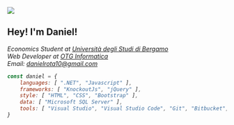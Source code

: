 ![](https://komarev.com/ghpvc/?username=your-github-username)

<h2> Hey! I'm Daniel! </h2>
<p><em>Economics Student at <a href="http://www.unibg.it">Università degli Studi di Bergamo</a></br>Web Developer at <a href="https://www.otg.it">OTG Informatica</a></br>Email: <a href="mailto:danielrota10@gmail.com">danielrota10@gmail.com</a><em></p>

```javascript
const daniel = {
    languages: [ ".NET", "Javascript" ],
    frameworks: [ "KnockoutJs", "jQuery" ],
    style: [ "HTML", "CSS", "Bootstrap" ],
    data: [ "Microsoft SQL Server" ],
    tools: [ "Visual Studio", "Visual Studio Code", "Git", "Bitbucket", "SourceTree", "Postman", "Latex", "Markdown" ]
}
```
